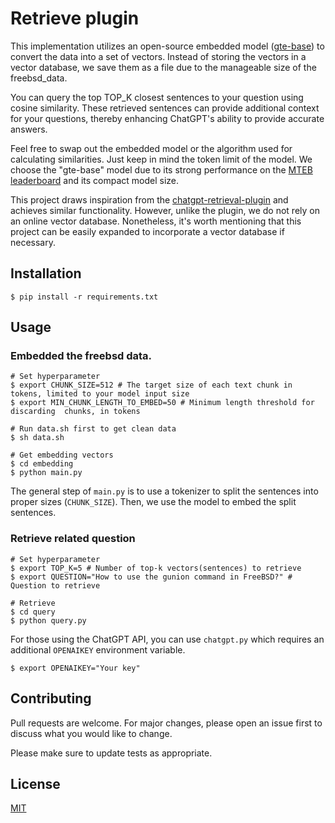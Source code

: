 # Retrieve plugin

This implementation utilizes an open-source embedded model ([gte-base](https://huggingface.co/thenlper/gte-base)) to convert the data into a set of vectors. Instead of storing the vectors in a vector database, we save them as a file due to the manageable size of the freebsd_data.

You can query the top TOP_K closest sentences to your question using cosine similarity. These retrieved sentences can provide additional context for your questions, thereby enhancing ChatGPT's ability to provide accurate answers.

Feel free to swap out the embedded model or the algorithm used for calculating similarities. Just keep in mind the token limit of the model. We choose the "gte-base" model due to its strong performance on the [MTEB leaderboard](https://huggingface.co/spaces/mteb/leaderboard) and its compact model size.

This project draws inspiration from the [chatgpt-retrieval-plugin](https://github.com/openai/chatgpt-retrieval-plugin) and achieves similar functionality. However, unlike the plugin, we do not rely on an online vector database. Nonetheless, it's worth mentioning that this project can be easily expanded to incorporate a vector database if necessary.

## Installation

``` shell
$ pip install -r requirements.txt
```

## Usage

### Embedded the freebsd data.
```shell
# Set hyperparameter
$ export CHUNK_SIZE=512 # The target size of each text chunk in tokens, limited to your model input size
$ export MIN_CHUNK_LENGTH_TO_EMBED=50 # Minimum length threshold for discarding  chunks, in tokens

# Run data.sh first to get clean data
$ sh data.sh

# Get embedding vectors
$ cd embedding
$ python main.py
```

The general step of `main.py` is to use a tokenizer to split the sentences into proper sizes (`CHUNK_SIZE`). Then, we use the model to embed the split sentences.

### Retrieve related question

```shell
# Set hyperparameter
$ export TOP_K=5 # Number of top-k vectors(sentences) to retrieve
$ export QUESTION="How to use the gunion command in FreeBSD?" # Question to retrieve

# Retrieve
$ cd query
$ python query.py
```

For those using the ChatGPT API, you can use `chatgpt.py` which requires an additional `OPENAIKEY` environment variable.

```shell
$ export OPENAIKEY="Your key"
```

## Contributing

Pull requests are welcome. For major changes, please open an issue first
to discuss what you would like to change.

Please make sure to update tests as appropriate.

## License

[MIT](https://choosealicense.com/licenses/mit/)
